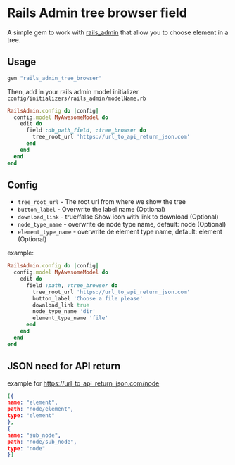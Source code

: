 
# Rails Admin tree browser field

A simple gem to work with [rails_admin](https://github.com/sferik/rails_admin) that allow you to choose element in a tree.

## Usage


```ruby
gem "rails_admin_tree_browser"
```

Then, add in your rails admin model initializer<br/>
``` config/initializers/rails_admin/modelName.rb ```

```ruby
RailsAdmin.config do |config|
  config.model MyAwesomeModel do
    edit do
      field :db_path_field, :tree_browser do
        tree_root_url 'https://url_to_api_return_json.com'
      end
    end
  end
end
```

## Config

- `tree_root_url` - The root url from where we show the tree
- `button_label` - Overwrite the label name (Optional)
- `download_link` - true/false Show icon with link to download (Optional)
- `node_type_name` - overwrite de node type name, default: node (Optional)
- `element_type_name` - overwrite de element type name, default: element (Optional)

example:

```ruby
RailsAdmin.config do |config|
  config.model MyAwesomeModel do
    edit do
      field :path, :tree_browser do
        tree_root_url 'https://url_to_api_return_json.com'
        button_label 'Choose a file please'
        download_link true
        node_type_name 'dir'
        element_type_name 'file'
      end
    end
  end
end
```
## JSON need for API return

example for https://url_to_api_return_json.com/node

```json
[{
name: "element",
path: "node/element",
type: "element"
},
{
name: "sub_node",
path: "node/sub_node",
type: "node"
}]
```

